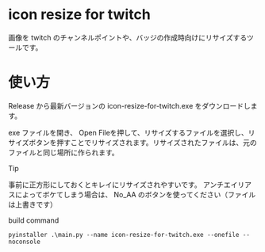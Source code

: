 # icon resize for twitch
画像を twitch のチャンネルポイントや、バッジの作成時向けにリサイズするツールです。

# 使い方
Release から最新バージョンの icon-resize-for-twitch.exe をダウンロードします。

exe ファイルを開き、 Open Fileを押して、リサイズするファイルを選択し、リサイズボタンを押すことでリサイズされます。リサイズされたファイルは、元のファイルと同じ場所に作られます。

> [!TIP]
> 事前に正方形にしておくとキレイにリサイズされやすいです。
> アンチエイリアスによってボケてしまう場合は、 No_AA のボタンを使ってください（ファイルは上書きです）

build command

```
pyinstaller .\main.py --name icon-resize-for-twitch.exe --onefile --noconsole
```